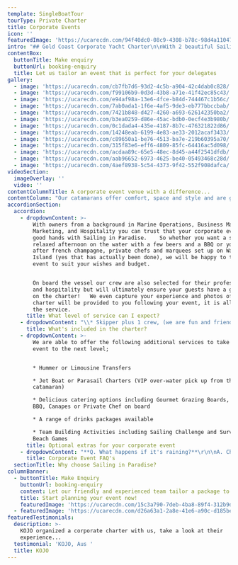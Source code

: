 ```yaml
---
template: SingleBoatTour
tourType: Private Charter
title: Corporate Events
icon: ''
featuredImage: 'https://ucarecdn.com/94f40dc0-08c9-4308-b78c-98d4a1104709/'
intro: "## Gold Coast Corporate Yacht Charter\n\nWith 2 beautiful Sailing Catamarans available for charter, Sailing in Paradise offers an unforgettable experience that your group will be talking about for years to come. Ideal for staff parties, team building days, conference delegate activities or partner programs, we can tailor a perfect event to suit your requirements.\r\n\nSailing the picturesque Gold Coast Broadwater aboard your own private yacht you will enjoy spectacular views and access to pristine beaches and isolated islands\r\n\nsurrounded by crystal clear, turquoise waters.   A dusk charter gives you front row seats to the best waterfront, sunset views on the coast, as the city lights set a backdrop for your celebrations."
contentBox:
  buttonTitle: Make enquiry
  buttonUrl: booking-enquiry
  title: Let us tailor an event that is perfect for your delegates
gallery:
  - image: 'https://ucarecdn.com/cb7fb7d6-93d2-4c5b-a904-42c4dab0c828/'
  - image: 'https://ucarecdn.com/f99106b9-0d3d-43b8-a71e-41f42ec85c43/'
  - image: 'https://ucarecdn.com/e94af98a-13e6-4fce-b84d-744467c1b56c/'
  - image: 'https://ucarecdn.com/7ab0ada1-1f6e-4af5-9de3-eb777bbccbab/'
  - image: 'https://ucarecdn.com/7421b848-d427-4260-a693-626142350ba2/'
  - image: 'https://ucarecdn.com/b3ea0259-d86e-45ac-bdb0-0ecf4e3b980b/'
  - image: 'https://ucarecdn.com/0c1dada4-435e-4187-8b7c-476321822d86/'
  - image: 'https://ucarecdn.com/14248eab-6199-4e83-ae33-2012acaf3433/'
  - image: 'https://ucarecdn.com/c89650a1-be76-4513-ba7e-219b60395a70/'
  - image: 'https://ucarecdn.com/315f83e6-eff6-4809-85fc-64416ac5d098/'
  - image: 'https://ucarecdn.com/acdaa89c-65e5-48ec-8d45-a44f2541dfdb/'
  - image: 'https://ucarecdn.com/aab96652-6973-4625-be40-05493468c28d/'
  - image: 'https://ucarecdn.com/4aef8938-5c54-4373-9f42-552f908dafca/'
videoSection:
  imageOverlay: ''
  video: ''
contentColumnTitle: A corporate event venue with a difference...
contentColumn: "Our catamarans offer comfort, space and style and are guaranteed to create a social atmosphere for your cruise.    With 30 and 20 capacity boats in the fleet, Sailing in Paradise can accommodate small intimate groups or larger gatherings.   We can also arrange additional vessels for a 'yacht raft up' for up to 90 people.  Imagine your own private fleet of yachts setting sail for a secret rendezvous location for an afternoon of fun in the sunshine.  \rRead more about our raft up events here.   \n\nFor the ultimate in stress-free corporate event planning we offer a range of catering and drinks packages.  Partnering with some of the Gold Coast's best caterers our guests can enjoy a plethora dining options from gourmet grazing boards to private chefs.  \r\n\n\rWant to know more about us or our boats?"
accordionSection:
  accordion:
    - dropdownContent: >-
        With owners from a background in Marine Operations, Business Management,
        Marketing, and Hospitality you can trust that your corporate event is in
        good hands with Sailing in Paradise.    So whether you want a simple
        relaxed afternoon on the water with a few beers and a BBQ or you are
        after french champagne, private chefs and marquees set up on Wavebreak
        Island (yes that has actually been done), we will be happy to tailor an
        event to suit your wishes and budget.  


        On board the vessel our crew are also selected for their professionalism
        and hospitality but will ultimately ensure your guests have a great time
        on the charter!   We even capture your experience and photos of the
        charter will be provided to you following your event, it is all part of
        the service.
      title: What level of service can I expect?
    - dropdownContent: "\\* Skipper plus 1 crew, (we are fun and friendly, laid-back yet\r professional) we promise your guests will love us,\r\n\n\\* Use of Stand up Paddle Boards, beach games, cute\r inflatables, snorkelling gear, fishing rods,\r\n\n\\* Use of small marine BBQ if required for BYO charters,\r\n\n\\* Use of 2 large eskies (ice supplied) if required for BYO charters,\r\n\n\\* Memento Photos taken by our crew"
      title: What's included in the charter?
    - dropdownContent: >-
        We are able to offer the following additional services to take your
        event to the next level;


        * Hummer or Limousine Transfers

        * Jet Boat or Parasail Charters (VIP over-water pick up from the
        catamaran)

        * Delicious catering options including Gourmet Grazing Boards, Tapas,
        BBQ, Canapes or Private Chef on board

        * A range of drinks packages available

        * Team Building Activities including Sailing Challenge and Survivor
        Beach Games
      title: Optional extras for your corporate event
    - dropdownContent: "**Q. What happens if it's raining?**\r\n\nA. Check out our wet weather policy HERE.\r\n\n\r\n\n**Q. Should we be concerned about seasickness?**\n\nA. The boat is very smooth and stable and we operate in the calm Broadwater so there are not many waves apart from the odd boat wash. Our skilled captains have ways of keeping the boat very smooth so you don't spill your drink and you definitely won't get seasick.\r\n\n\r\n\n**Q. How do I book?**\r\n\nA. Fill out an enquiry form HERE and you will quickly get all the info you need including availability, pricing, inclusions etc. Then it is simply a matter of paying your deposit to secure your preferred date. But don't dawdle as we quickly book out and we don't want you to be disappointed.\r\n\n\r\n\n**Where can we go on our charter?**\r\n\nWe operate in the calm, protected waters of the Gold Coast Broadwater. Where to go very much depends on what you\r would like to do and how long your boat charter is for. In 3 hours (our minimum charter time) you will have time for a\r sail around the Southern Broadwater, past Seaworld, Palazzo Versace, the Seaway, Southern South Stradbroke and\r Wavebreak Island including time for a swim stop.   \n\n In 4-6 hours you can also look at other options\r including snorkel stop, multiple beach stops or Couran Cove (though berthing charges may apply for the latter). Feel\r free to discuss in advance or with your skipper on the day.\r\n\n****\n\n**Can your take care of catering and drinks?**\n\nYes we offer a full service with a range of quality catering options and drinks packages available.\n\n\n\n**Where are you located?**\n\nWe depart from the prestigious Marina Mirage close to Palazzo Versace and Sheraton Mirage Hotels."
      title: Corporate Event FAQ's
  sectionTitle: Why choose Sailing in Paradise?
columnBanner:
  - buttonTitle: Make Enquiry
    buttonUrl: booking-enquiry
    content: Let our friendly and experienced team tailor a package to suit you.
    title: Start planning your event now!
    featuredImage: 'https://ucarecdn.com/15c3a790-7deb-4ba8-89f4-312b9d178290/'
  - featuredImage: 'https://ucarecdn.com/d26a63a1-2a8e-41e6-a90c-d185bec84c13/'
featuredTestimonials:
  description: >-
    KOJO organized a corporate charter with us, take a look at their
    experience...
  testimonial: 'KOJO, Aus '
  title: KOJO
---
```


